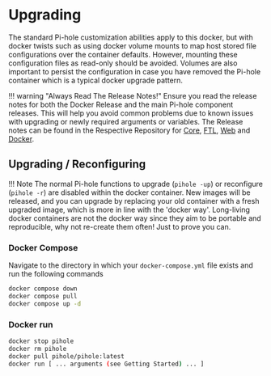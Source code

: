 # Upgrading

The standard Pi-hole customization abilities apply to this docker, but with docker twists such as using docker volume mounts to map host stored file configurations over the container defaults. However, mounting these configuration files as read-only should be avoided. Volumes are also important to persist the configuration in case you have removed the Pi-hole container which is a typical docker upgrade pattern.

!!! warning "Always Read The Release Notes!"
    Ensure you read the release notes for both the Docker Release and the main Pi-hole component releases. This will help you avoid common problems due to known issues with upgrading or newly required arguments or variables. The Release notes can be found in the Respective Repository for [Core](https://github.com/pi-hole/pi-hole/releases), [FTL](https://github.com/pi-hole/FTL/releases), [Web](https://github.com/pi-hole/web/releases) and [Docker](https://github.com/pi-hole/docker-pi-hole/releases).

## Upgrading / Reconfiguring

!!! Note
    The normal Pi-hole functions to upgrade (`pihole -up`) or reconfigure (`pihole -r`) are disabled within the docker container. New images will be released, and you can upgrade by replacing your old container with a fresh upgraded image, which is more in line with the 'docker way'. Long-living docker containers are not the docker way since they aim to be portable and reproducible, why not re-create them often! Just to prove you can.

### Docker Compose

Navigate to the directory in which your `docker-compose.yml` file exists and run the following commands

```bash
docker compose down
docker compose pull
docker compose up -d
```

### Docker run

```bash
docker stop pihole
docker rm pihole
docker pull pihole/pihole:latest
docker run [ ... arguments (see Getting Started) ... ]
```
